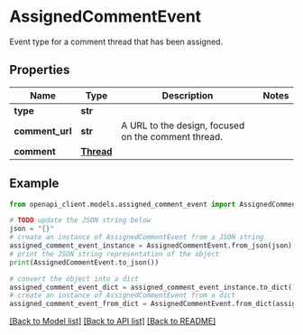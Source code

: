 # AssignedCommentEvent

Event type for a comment thread that has been assigned.

## Properties

Name | Type | Description | Notes
------------ | ------------- | ------------- | -------------
**type** | **str** |  | 
**comment_url** | **str** | A URL to the design, focused on the comment thread. | 
**comment** | [**Thread**](Thread.md) |  | 

## Example

```python
from openapi_client.models.assigned_comment_event import AssignedCommentEvent

# TODO update the JSON string below
json = "{}"
# create an instance of AssignedCommentEvent from a JSON string
assigned_comment_event_instance = AssignedCommentEvent.from_json(json)
# print the JSON string representation of the object
print(AssignedCommentEvent.to_json())

# convert the object into a dict
assigned_comment_event_dict = assigned_comment_event_instance.to_dict()
# create an instance of AssignedCommentEvent from a dict
assigned_comment_event_from_dict = AssignedCommentEvent.from_dict(assigned_comment_event_dict)
```
[[Back to Model list]](../README.md#documentation-for-models) [[Back to API list]](../README.md#documentation-for-api-endpoints) [[Back to README]](../README.md)


